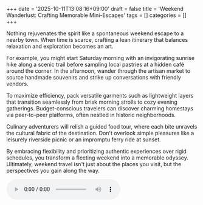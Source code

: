 +++
date = '2025-10-11T13:08:16+09:00'
draft = false
title = 'Weekend Wanderlust: Crafting Memorable Mini-Escapes'
tags = []
categories = []
+++

Nothing rejuvenates the spirit like a spontaneous weekend escape to a nearby town.
When time is scarce, crafting a lean itinerary that balances relaxation and exploration becomes an art.

For example, you might start Saturday morning with an invigorating sunrise hike along a scenic trail before sampling local pastries at a hidden café around the corner.
In the afternoon, wander through the artisan market to source handmade souvenirs and strike up conversations with friendly vendors.

To maximize efficiency, pack versatile garments such as lightweight layers that transition seamlessly from brisk morning strolls to cozy evening gatherings.
Budget-conscious travelers can discover charming homestays via peer-to-peer platforms, often nestled in historic neighborhoods.

Culinary adventurers will relish a guided food tour, where each bite unravels the cultural fabric of the destination.
Don't overlook simple pleasures like a leisurely riverside picnic or an impromptu ferry ride at sunset.

By embracing flexibility and prioritizing authentic experiences over rigid schedules, you transform a fleeting weekend into a memorable odyssey.
Ultimately, weekend travel isn't just about the places you visit, but the perspectives you gain along the way.

<audio controls><source src="/poem-blog/audio/2025-10-11-130816-weekend-travel.mp3" type="audio/mpeg">Your browser does not support the audio element.</audio>
